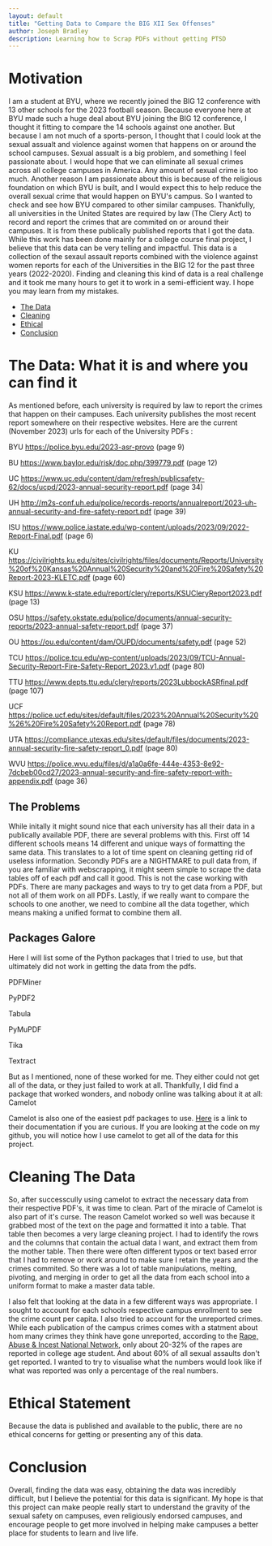 ```yaml
---
layout: default
title: "Getting Data to Compare the BIG XII Sex Offenses"
author: Joseph Bradley
description: Learning how to Scrap PDFs without getting PTSD
---
```

# Motivation
I am a student at BYU, where we recently joined the BIG 12 conference with 13 other schools for the 2023 football season. 
Because everyone here at BYU made such a huge deal about BYU joining the BIG 12 conference, I thought it fitting to compare the 14 schools against one another. 
But because I am not much of a sports-person, I thought that I could look at the sexual assualt and violence against women that happens on or around the school campuses. Sexual assualt is a big problem, and something I feel passionate about. I would hope that we can eliminate all sexual crimes across all college campuses in America. Any amount of sexual crime is too much. Another reason I am passionate about this is because of the religious foundation on which BYU is built, and I would expect this to help reduce the overall sexual crime that would happen on BYU's campus. So I wanted to check and see how BYU compared to other similar campuses. 
Thankfully, all universities in the United States are required by law (The Clery Act) to record and report the crimes that are commited on or around their campuses. 
It is from these publically published reports that I got the data. 
While this work has been done mainly for a college course final project, I believe that this data can be very telling and impactful. 
This data is a collection of the sexaul assault reports combined with the violence against women reports for each of the Universities in the BIG 12 for the past three years (2022-2020).
Finding and cleaning this kind of data is a real challenge and it took me many hours to get it to work in a semi-efficient way. I hope you may learn from my mistakes. 
- [The Data](#Data)
- [Cleaning](#Cleaning)
- [Ethical](#Ethical)
- [Conclusion](#Conclusion)

# The Data: What it is and where you can find it
<a name="Data"></a>
As mentioned before, each university is required by law to report the crimes that happen on their campuses. Each university publishes the most recent report somewhere on their respective websites. Here are the current (November 2023) urls for each of the University PDFs :

BYU https://police.byu.edu/2023-asr-provo  (page 9)

BU https://www.baylor.edu/risk/doc.php/399779.pdf (page 12)

UC https://www.uc.edu/content/dam/refresh/publicsafety-62/docs/ucpd/2023-annual-security-report.pdf (page 34)

UH http://m2s-conf.uh.edu/police/records-reports/annualreport/2023-uh-annual-security-and-fire-safety-report.pdf (page 39)

ISU https://www.police.iastate.edu/wp-content/uploads/2023/09/2022-Report-Final.pdf (page 6)

KU https://civilrights.ku.edu/sites/civilrights/files/documents/Reports/University%20of%20Kansas%20Annual%20Security%20and%20Fire%20Safety%20Report-2023-KLETC.pdf (page 60)

KSU https://www.k-state.edu/report/clery/reports/KSUCleryReport2023.pdf (page 13)

OSU https://safety.okstate.edu/police/documents/annual-security-reports/2023-annual-safety-report.pdf (page 37)

OU https://ou.edu/content/dam/OUPD/documents/safety.pdf (page 52)

TCU https://police.tcu.edu/wp-content/uploads/2023/09/TCU-Annual-Security-Report-Fire-Safety-Report_2023.v1.pdf (page 80)

TTU https://www.depts.ttu.edu/clery/reports/2023LubbockASRfinal.pdf (page 107)

UCF https://police.ucf.edu/sites/default/files/2023%20Annual%20Security%20%26%20Fire%20Safety%20Report.pdf (page 78)

UTA https://compliance.utexas.edu/sites/default/files/documents/2023-annual-security-fire-safety-report_0.pdf (page 80)

WVU https://police.wvu.edu/files/d/a1a0a6fe-444e-4353-8e92-7dcbeb00cd27/2023-annual-security-and-fire-safety-report-with-appendix.pdf (page 36)

## The Problems
While initally it might sound nice that each university has all their data in a publically available PDF, there are several problems with this. 
First off 14 different schools means 14 different and unique ways of formatting the same data. This translates to a lot of time spent on cleaning getting rid of useless information.
Secondly PDFs are a NIGHTMARE to pull data from, if you are familiar with webscrapping, it might seem simple to scrape the data tables off of each pdf and call it good. This is not the case working with PDFs. There are many packages and ways to try to get data from a PDF, but not all of them work on all PDFs. 
Lastly, if we really want to compare the schools to one another, we need to combine all the data together, which means making a unified format to combine them all. 

## Packages Galore
<a name="Packages"></a>
Here I will list some of the Python packages that I tried to use, but that ultimately did not work in getting the data from the pdfs. 

PDFMiner

PyPDF2

Tabula

PyMuPDF

Tika

Textract

But as I mentioned, none of these worked for me. They either could not get all of the data, or they just failed to work at all. Thankfully, I did find a package that worked wonders, and nobody online was talking about it at all: Camelot

Camelot is also one of the easiest pdf packages to use. [Here](https://camelot-py.readthedocs.io/en/master/) is a link to their documentation if you are curious. If you are looking at the code on my github, you will notice how I use camelot to get all of the data for this project. 

# Cleaning The Data
<a name="Cleaning"></a>
So, after successcully using camelot to extract the necessary data from their respective PDF's, it was time to clean. Part of the miracle of Camelot is also part of it's curse. The reason Camelot worked so well was because it grabbed most of the text on the page and formatted it into a table. That table then becomes a very large cleaning project. I had to identify the rows and the columns that contain the actual data I want, and extract them from the mother table. Then there were often different typos or text based error that I had to remove or work around to make sure I retain the years and the crimes commited. So there was a lot of table manipulations, melting, pivoting, and merging in order to get all the data from each school into a uniform format to make a master data table. 

I also felt that looking at the data in a few different ways was appropriate. I sought to account for each schools respective campus enrollment to see the crime count per capita. I also tried to account for the unreported crimes. While each publication of the campus crimes comes with a statment about hom many crimes they think have gone unreported, according to the [Rape, Abuse & Incest National Network](https://www.rainn.org/statistics/criminal-justice-system), only about 20-32% of the rapes are reported in college age student. And about 60% of all sexual assaults don't get reported. I wanted to try to visualise what the numbers would look like if what was reported was only a percentage of the real numbers.

# Ethical Statement
<a name="Ethical"></a>
Because the data is published and available to the public, there are no ethical concerns for getting or presenting any of this data. 

# Conclusion
<a name="Conclusion"></a>
Overall, finding the data was easy, obtaining the data was incredibly difficult, but I believe the potential for this data is significant. My hope is that this project can make people really start to understand the gravity of the sexual safety on campuses, even religiously endorsed campuses, and encourage people to get more involved in helping make campuses a better place for students to learn and live life. 
